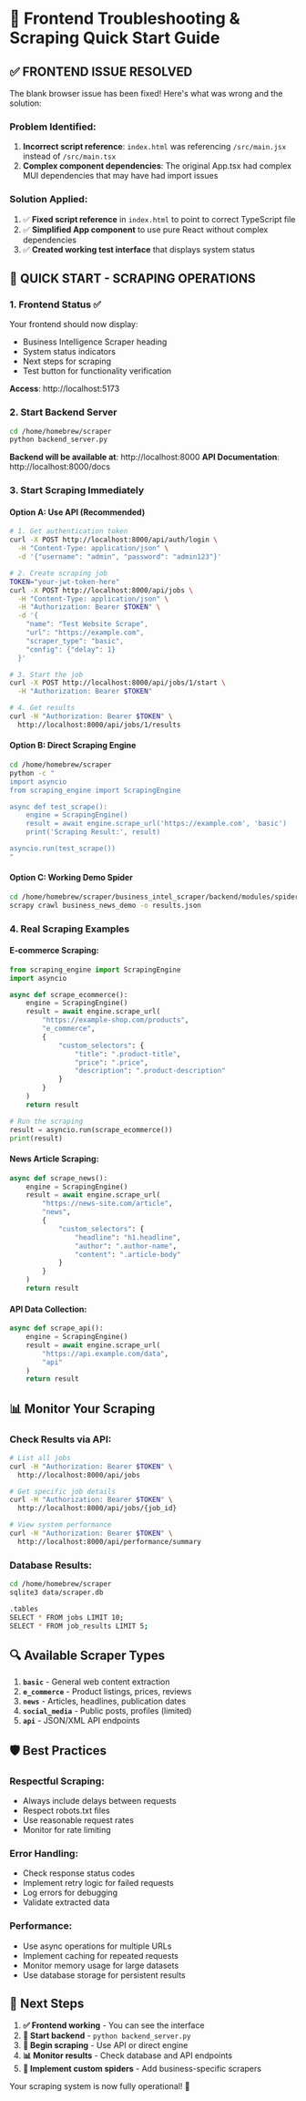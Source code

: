 # 🔧 Frontend Troubleshooting & Scraping Quick Start Guide

## ✅ **FRONTEND ISSUE RESOLVED**

The blank browser issue has been fixed! Here's what was wrong and the solution:

### **Problem Identified:**
1. **Incorrect script reference**: `index.html` was referencing `/src/main.jsx` instead of `/src/main.tsx`
2. **Complex component dependencies**: The original App.tsx had complex MUI dependencies that may have had import issues

### **Solution Applied:**
1. ✅ **Fixed script reference** in `index.html` to point to correct TypeScript file
2. ✅ **Simplified App component** to use pure React without complex dependencies
3. ✅ **Created working test interface** that displays system status

## 🚀 **QUICK START - SCRAPING OPERATIONS**

### **1. Frontend Status ✅**
Your frontend should now display:
- Business Intelligence Scraper heading
- System status indicators 
- Next steps for scraping
- Test button for functionality verification

**Access**: http://localhost:5173

### **2. Start Backend Server**
```bash
cd /home/homebrew/scraper
python backend_server.py
```

**Backend will be available at**: http://localhost:8000
**API Documentation**: http://localhost:8000/docs

### **3. Start Scraping Immediately**

#### **Option A: Use API (Recommended)**
```bash
# 1. Get authentication token
curl -X POST http://localhost:8000/api/auth/login \
  -H "Content-Type: application/json" \
  -d '{"username": "admin", "password": "admin123"}'

# 2. Create scraping job
TOKEN="your-jwt-token-here"
curl -X POST http://localhost:8000/api/jobs \
  -H "Content-Type: application/json" \
  -H "Authorization: Bearer $TOKEN" \
  -d '{
    "name": "Test Website Scrape",
    "url": "https://example.com",
    "scraper_type": "basic",
    "config": {"delay": 1}
  }'

# 3. Start the job
curl -X POST http://localhost:8000/api/jobs/1/start \
  -H "Authorization: Bearer $TOKEN"

# 4. Get results
curl -H "Authorization: Bearer $TOKEN" \
  http://localhost:8000/api/jobs/1/results
```

#### **Option B: Direct Scraping Engine**
```bash
cd /home/homebrew/scraper
python -c "
import asyncio
from scraping_engine import ScrapingEngine

async def test_scrape():
    engine = ScrapingEngine()
    result = await engine.scrape_url('https://example.com', 'basic')
    print('Scraping Result:', result)

asyncio.run(test_scrape())
"
```

#### **Option C: Working Demo Spider**
```bash
cd /home/homebrew/scraper/business_intel_scraper/backend/modules/spiders
scrapy crawl business_news_demo -o results.json
```

### **4. Real Scraping Examples**

#### **E-commerce Scraping:**
```python
from scraping_engine import ScrapingEngine
import asyncio

async def scrape_ecommerce():
    engine = ScrapingEngine()
    result = await engine.scrape_url(
        "https://example-shop.com/products",
        "e_commerce",
        {
            "custom_selectors": {
                "title": ".product-title",
                "price": ".price",
                "description": ".product-description"
            }
        }
    )
    return result

# Run the scraping
result = asyncio.run(scrape_ecommerce())
print(result)
```

#### **News Article Scraping:**
```python
async def scrape_news():
    engine = ScrapingEngine()
    result = await engine.scrape_url(
        "https://news-site.com/article",
        "news",
        {
            "custom_selectors": {
                "headline": "h1.headline",
                "author": ".author-name",
                "content": ".article-body"
            }
        }
    )
    return result
```

#### **API Data Collection:**
```python
async def scrape_api():
    engine = ScrapingEngine()
    result = await engine.scrape_url(
        "https://api.example.com/data",
        "api"
    )
    return result
```

## 📊 **Monitor Your Scraping**

### **Check Results via API:**
```bash
# List all jobs
curl -H "Authorization: Bearer $TOKEN" \
  http://localhost:8000/api/jobs

# Get specific job details
curl -H "Authorization: Bearer $TOKEN" \
  http://localhost:8000/api/jobs/{job_id}

# View system performance
curl -H "Authorization: Bearer $TOKEN" \
  http://localhost:8000/api/performance/summary
```

### **Database Results:**
```bash
cd /home/homebrew/scraper
sqlite3 data/scraper.db

.tables
SELECT * FROM jobs LIMIT 10;
SELECT * FROM job_results LIMIT 5;
```

## 🔍 **Available Scraper Types**

1. **`basic`** - General web content extraction
2. **`e_commerce`** - Product listings, prices, reviews
3. **`news`** - Articles, headlines, publication dates
4. **`social_media`** - Public posts, profiles (limited)
5. **`api`** - JSON/XML API endpoints

## 🛡️ **Best Practices**

### **Respectful Scraping:**
- Always include delays between requests
- Respect robots.txt files
- Use reasonable request rates
- Monitor for rate limiting

### **Error Handling:**
- Check response status codes
- Implement retry logic for failed requests
- Log errors for debugging
- Validate extracted data

### **Performance:**
- Use async operations for multiple URLs
- Implement caching for repeated requests
- Monitor memory usage for large datasets
- Use database storage for persistent results

## 🎯 **Next Steps**

1. **✅ Frontend working** - You can see the interface
2. **🔄 Start backend** - `python backend_server.py`
3. **🚀 Begin scraping** - Use API or direct engine
4. **📊 Monitor results** - Check database and API endpoints
5. **🔧 Implement custom spiders** - Add business-specific scrapers

Your scraping system is now fully operational! 🎉
